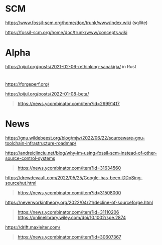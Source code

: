 # SCM

https://www.fossil-scm.org/home/doc/trunk/www/index.wiki (sqllite)

https://fossil-scm.org/home/doc/trunk/www/concepts.wiki

# Alpha
https://pijul.org/posts/2021-02-06-rethinking-sanakirja/ in Rust

#
https://forgeperf.org/

https://pijul.org/posts/2022-01-08-beta/
> https://news.ycombinator.com/item?id=29991417

# News
https://gnu.wildebeest.org/blog/mjw/2022/06/22/sourceware-gnu-toolchain-infrastructure-roadmap/
>

https://andreiclinciu.net/blog/why-im-using-fossil-scm-instead-of-other-source-control-systems
> https://news.ycombinator.com/item?id=31634560

https://drewdevault.com/2022/05/25/Google-has-been-DDoSing-sourcehut.html
> https://news.ycombinator.com/item?id=31508000

https://neverworkintheory.org/2022/04/21/decline-of-sourceforge.html
> https://news.ycombinator.com/item?id=31110206
> https://onlinelibrary.wiley.com/doi/10.1002/spe.2874

https://drift.maxleiter.com/
> https://news.ycombinator.com/item?id=30607367

